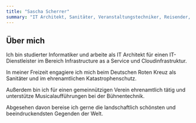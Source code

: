 ```yaml
---
title: "Sascha Scherrer"
summary: "IT Architekt, Sanitäter, Veranstaltungstechniker, Reisender, Mensch"
---
```


## Über mich

Ich bin studierter Informatiker und arbeite als IT Architekt für einen
IT-Dienstleister im Bereich Infrastructure as a Service und Cloudinfrastruktur.

In meiner Freizeit engagiere ich mich beim Deutschen Roten Kreuz als Sanitäter
und im ehrenamtlichen Katastrophenschutz.

Außerdem bin ich für einen gemeinnützigen Verein ehrenamtlich tätig und
unterstütze Musicalaufführungen bei der Bühnentechnik.

Abgesehen davon bereise ich gerne die landschaftlich schönsten und
beeindruckendsten Gegenden der Welt.
